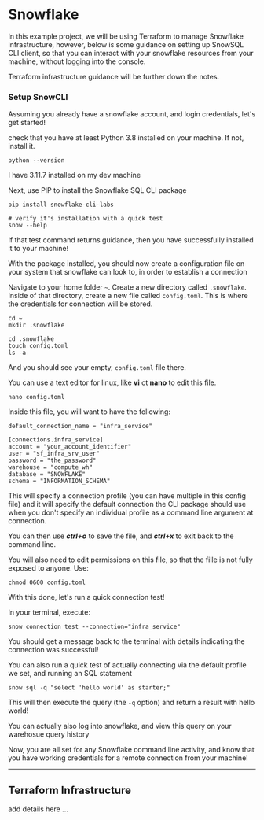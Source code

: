 # Snowflake

In this example project, we will be using Terraform to manage Snowflake infrastructure, however, below is some guidance on setting up SnowSQL CLI client, so that you can interact with your snowflake resources from your machine, without logging into the console.

Terraform infrastructure guidance will be further down the notes.

### Setup SnowCLI

Assuming you already have a snowflake account, and login credentials, let's get started!

check that you have at least Python 3.8 installed on your machine. If not, install it.

```
python --version
```

I have 3.11.7 installed on my dev machine

Next, use PIP to install the Snowflake SQL CLI package

```
pip install snowflake-cli-labs

# verify it's installation with a quick test 
snow --help
``` 

If that test command returns guidance, then you have successfully installed it to your machine!

With the package installed, you should now create a configuration file on your system that snowflake can look to, in order to establish a connection

Navigate to your home folder `~`. Create a new directory called `.snowflake`. Inside of that directory, create a new file called `config.toml`. This is where the credentials for connection will be stored.

```
cd ~
mkdir .snowflake

cd .snowflake
touch config.toml 
ls -a
```

And you should see your empty, `config.toml` file there.

You can use a text editor for linux, like **vi** ot **nano** to edit this file.

```
nano config.toml
```

Inside this file, you will want to have the following:

```
default_connection_name = "infra_service"

[connections.infra_service]
account = "your_account_identifier"
user = "sf_infra_srv_user"
password = "the_password"
warehouse = "compute_wh"
database = "SNOWFLAKE"
schema = "INFORMATION_SCHEMA"
```

This will specify a connection profile (you can have multiple in this config file) and it will specify the default connection the CLI package should use when you don't specify an individual profile as a command line argument at connection.

You can then use ***ctrl+o*** to save the file, and ***ctrl+x*** to exit back to the command line.

You will also need to edit permissions on this file, so that the fille is not fully exposed to anyone. Use:

```
chmod 0600 config.toml
```

With this done, let's run a quick connection test!

In your terminal, execute:

```
snow connection test --connection="infra_service"
```
You should get a message back to the terminal with details indicating the connection was successful!

You can also run a quick test of actually connecting via the default profile we set, and running an SQL statement

```
snow sql -q "select 'hello world' as starter;"
```

This will then execute the query (the `-q` option) and return a result with hello world!

You can actually also log into snowflake, and view this query on your warehosue query history

Now, you are all set for any Snowflake command line activity, and know that you have working credentials for a remote connection from your machine!

-------------------------------------------

## Terraform Infrastructure

add details here ... 

